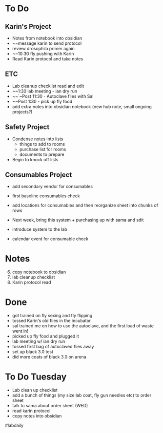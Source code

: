 # To Do

## Karin's Project
- Notes from notebook into obsidian
- ~~message karin to send protocol 
- review drosophila primer again
- ~~10:30 fly pushing with Karin
- Read Karin protocol and take notes

## ETC
- Lab cleanup checklist read and edit
- ~~1:30 lab meeting - ian dry run
- ~~`~Post 11:30 - Autoclave flies with Sal
- ~~Post 1:30 - pick up fly food
- add extra notes into obsidian notebook (new hub note, small ongoing projects?)

## Safety Project 
- Condense notes into lists
	- things to add to rooms
	- purchase list for rooms
	- documents to prepare
- Begin to knock off lists
## Consumables Project
- add secondary vendor for consumables
- first baseline consumables check
- add locations for consumables and then reorganize sheet into chunks of rows

- Next week, bring this system + purchasing up with sama and sdit
- introduce system to the lab
- calendar event for consumable check

# Notes
6) copy notebook to obsidian
9) lab cleanup checklist
10) Karin protocol read
# Done
- got trained on fly sexing and fly flipping
- tossed Karin's old flies in the incubator
- sal trained me on how to use the autoclave, and the first load of waste went in!
- picked up fly food and plugged it
- lab meeting w/ ian dry run
- tossed first bag of autoclaved flies away
- set up black 3.0 test
- did more coats of black 3.0 on arena
# To Do Tuesday
- Lab clean up checklist
- add a bunch of things (my size lab coat, fly gun needles etc) to order sheet
- talk to sama about order sheet (WED)
- read karin protocol
- copy notes into obsidian 







#labdaily 